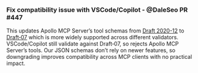 ### Fix compatibility issue with VSCode/Copilot - @DaleSeo PR #447

This updates Apollo MCP Server’s tool schemas from [Draft 2020-12](https://json-schema.org/draft/2020-12) to [Draft‑07](https://json-schema.org/draft-07) which is more widely supported across different validators. VSCode/Copilot still validate against Draft‑07, so rejects Apollo MCP Server’s tools. Our JSON schemas don’t rely on newer features, so downgrading improves compatibility across MCP clients with no practical impact.